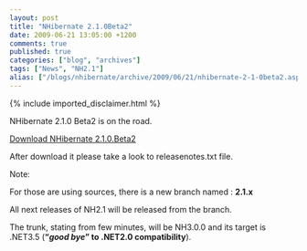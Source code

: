 ```yaml
---
layout: post
title: "NHibernate 2.1.0Beta2"
date: 2009-06-21 13:05:00 +1200
comments: true
published: true
categories: ["blog", "archives"]
tags: ["News", "NH2.1"]
alias: ["/blogs/nhibernate/archive/2009/06/21/nhibernate-2-1-0beta2.aspx"]
---
```

<!-- more -->
{% include imported_disclaimer.html %}
<p>NHibernate 2.1.0 Beta2 is on the road.</p>
<p><a target="_blank" href="https://sourceforge.net/project/showfiles.php?group_id=73818&amp;package_id=73969">Download NHibernate 2.1.0.Beta2</a></p>
<p>After download it please take a look to releasenotes.txt file.</p>
<p>Note:</p>
<p>For those are using sources, there is a new branch named : <strong>2.1.x</strong></p>
<p>All next releases of NH2.1 will be released from the branch.</p>
<p>The trunk, stating from few minutes, will be NH3.0.0 and its target is .NET3.5 (<strong>&ldquo;<em>good bye</em>&rdquo; to .NET2.0 compatibility</strong>).</p>
